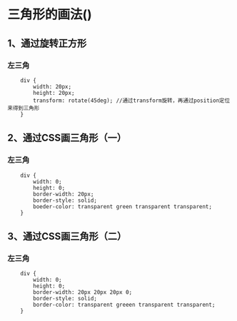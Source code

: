 # 三角形的画法()

## 1、通过旋转正方形

### 左三角
```
	div {
    	width: 20px;
        height: 20px;
        transform: rotate(45deg); //通过transform旋转，再通过position定位来得到三角形
    }
```

## 2、通过CSS画三角形（一）

### 左三角
```
	div {
		width: 0;
        height: 0;
        border-width: 20px;  
        border-style: solid;
        boeder-color: transparent green transparent transparent;
    }
```

## 3、通过CSS画三角形（二）
### 左三角
```
	div {
    	width: 0;
        height: 0;
        border-width: 20px 20px 20px 0;
        border-style: solid;
        border-color: transparent greeen transparent transparent;
    }
```